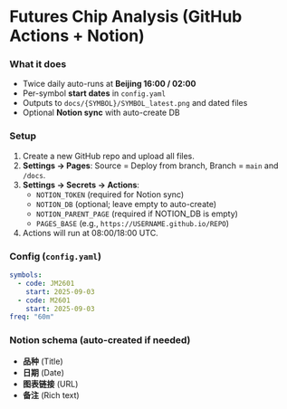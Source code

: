 # Futures Chip Analysis (GitHub Actions + Notion)

### What it does
- Twice daily auto-runs at **Beijing 16:00 / 02:00**
- Per-symbol **start dates** in `config.yaml`
- Outputs to `docs/{SYMBOL}/SYMBOL_latest.png` and dated files
- Optional **Notion sync** with auto-create DB

### Setup
1. Create a new GitHub repo and upload all files.
2. **Settings → Pages**: Source = Deploy from branch, Branch = `main` and `/docs`.
3. **Settings → Secrets → Actions**:
   - `NOTION_TOKEN` (required for Notion sync)
   - `NOTION_DB` (optional; leave empty to auto-create)
   - `NOTION_PARENT_PAGE` (required if NOTION_DB is empty)
   - `PAGES_BASE` (e.g., `https://USERNAME.github.io/REPO`)
4. Actions will run at 08:00/18:00 UTC.

### Config (`config.yaml`)
```yaml
symbols:
  - code: JM2601
    start: 2025-09-03
  - code: M2601
    start: 2025-09-03
freq: "60m"
```

### Notion schema (auto-created if needed)
- **品种** (Title)
- **日期** (Date)
- **图表链接** (URL)
- **备注** (Rich text)
